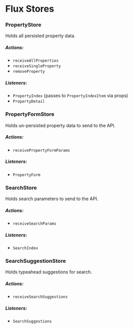 # Flux Stores

### PropertyStore

Holds all persisted property data.

##### Actions:
- `receiveAllProperties`
- `receiveSingleProperty`
- `removeProperty`

##### Listeners:
- `PropertyIndex` (passes to `PropertyIndexItem` via props)
- `PropertyDetail`

### PropertyFormStore

Holds un-persisted property data to send to the API.

##### Actions:
- `receivePropertyFormParams`

##### Listeners:
- `PropertyForm`


### SearchStore

Holds search parameters to send to the API.

##### Actions:
- `receiveSearchParams`

##### Listeners:
- `SearchIndex`

### SearchSuggestionStore

Holds typeahead suggestions for search.

##### Actions:
- `receiveSearchSuggestions`

##### Listeners:
- `SearchSuggestions`
